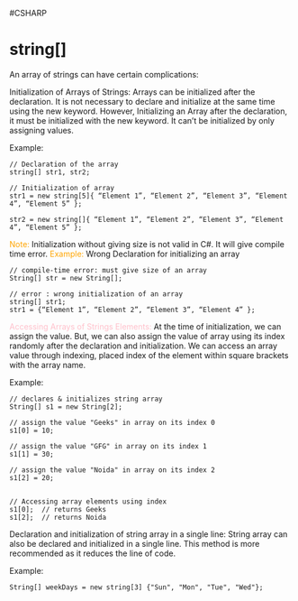 #CSHARP 

# string\[\]

An array of strings can have certain complications: 

Initialization of Arrays of Strings: Arrays can be initialized after the declaration. It is not necessary to declare and initialize at the same time using the new keyword. However, Initializing an Array after the declaration, it must be initialized with the new keyword. It can’t be initialized by only assigning values.

Example:
```CSHARP 
// Declaration of the array
string[] str1, str2;

// Initialization of array
str1 = new string[5]{ “Element 1”, “Element 2”, “Element 3”, “Element 4”, “Element 5” };

str2 = new string[]{ “Element 1”, “Element 2”, “Element 3”, “Element 4”, “Element 5” };
```

<span style="color:orange;">Note:</span> Initialization without giving size is not valid in C#. It will give compile time error.
<span style="color:orange;">Example:</span> Wrong Declaration for initializing an array

```CSHARP 
// compile-time error: must give size of an array
String[] str = new String[];

// error : wrong initialization of an array
string[] str1;
str1 = {“Element 1”, “Element 2”, “Element 3”, “Element 4” };

```

<span style="color:pink;">Accessing Arrays of Strings Elements:</span> At the time of initialization, we can assign the value. But, we can also assign the value of array using its index randomly after the declaration and initialization. We can access an array value through indexing, placed index of the element within square brackets with the array name.

Example:
```CSHARP 
// declares & initializes string array
String[] s1 = new String[2];

// assign the value "Geeks" in array on its index 0
s1[0] = 10; 

// assign the value "GFG" in array on its index 1
s1[1] = 30;

// assign the value "Noida" in array on its index 2
s1[2] = 20;


// Accessing array elements using index
s1[0];  // returns Geeks
s1[2];  // returns Noida
```

Declaration and initialization of string array in a single line: String array can also be declared and initialized in a single line. This method is more recommended as it reduces the line of code.

Example:
```CSHARP 
String[] weekDays = new string[3] {"Sun", "Mon", "Tue", "Wed"}; 
``` 